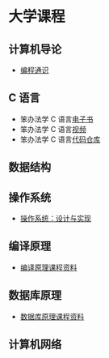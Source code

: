# 大学课程

## 计算机导论

- [编程通识](https://www.bilibili.com/video/BV123411p7rf)

## C 语言

- 笨办法学 C 语言[电子书](https://www.bookstack.cn/read/lcthw-zh/README.md)
- 笨办法学 C 语言[视频](https://www.bilibili.com/video/BV1tJ411t7Qr)
- 笨办法学 C 语言[代码仓库](https://gitee.com/iammyself001/learn-c-the-hard-way-lectures)

## 数据结构

## 操作系统

- [操作系统：设计与实现](https://space.bilibili.com/202224425/channel/collectiondetail?sid=192498)

## 编译原理

- [编译原理课程资料](https://zhuanlan.zhihu.com/p/465355865)

## 数据库原理

- [数据库原理课程资料](https://zhuanlan.zhihu.com/p/450306463)

## 计算机网络

